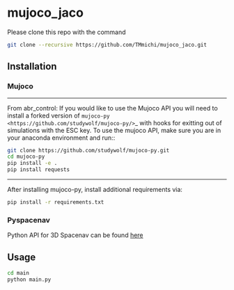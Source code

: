 # mujoco_jaco

Please clone this repo with the command

```bash
git clone --recursive https://github.com/TMmichi/mujoco_jaco.git
```

## Installation

### Mujoco

------
From abr_control:
If you would like to use the Mujoco API you will need to install a
forked version of `mujoco-py <https://github.com/studywolf/mujoco-py/>`_ with hooks for
exitting out of simulations with the ESC key. To use the mujoco API, make sure you are
in your anaconda environment and run::

```bash
git clone https://github.com/studywolf/mujoco-py.git
cd mujoco-py
pip install -e .
pip install requests
```

------
After installing mujoco-py, install additional requirements via:

```bash
pip install -r requirements.txt
```

### Pyspacenav

Python API for 3D Spacenav can be found [here](https://github.com/mastersign/pyspacenav)

## Usage

```bash
cd main
python main.py
```
